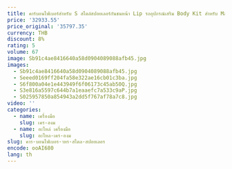```yaml
---
title: คาร์บอนไฟเบอร์สําหรับ S สไตล์สปอยเลอร์กันชนหน้า Lip รถอุปกรณ์เสริม Body Kit สําหรับ Maserati Ghibli
price: '32933.55'
price_original: '35797.35'
currency: THB
discount: 8%
rating: 5
volume: 67
image: Sb91c4ae8416640a58d0904089088afb45.jpg
images:
  - Sb91c4ae8416640a58d0904089088afb45.jpg
  - Seeed0169ff204fa58e322ae16cb01c3ba.jpg
  - S6f800a04e1e443949f6f06173c45ab50Q.jpg
  - S3e816a5597c644b7a1eaaefc7a533c9aP.jpg
  - S025957850a854943a2dd5f767af78a7c8.jpg
video: ''
categories:
  - name: เครื่องมือ
    slug: เคร-องม
  - name: อะไหล่ เครื่องมือ
    slug: อะไหล-เคร-องม
slug: คาร-บอนไฟเบอร-าหร-สไตล-สปอยเลอร
encode: ooAI680
lang: th
---
```

  